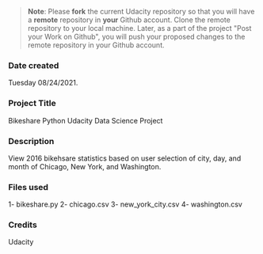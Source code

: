>**Note**: Please **fork** the current Udacity repository so that you will have a **remote** repository in **your** Github account. Clone the remote repository to your local machine. Later, as a part of the project "Post your Work on Github", you will push your proposed changes to the remote repository in your Github account.

### Date created
Tuesday 08/24/2021.

### Project Title
Bikeshare Python Udacity Data Science Project

### Description
View 2016 bikehsare statistics based on user selection of city, day, and month of Chicago, New York, and Washington.

### Files used
1- bikeshare.py
2- chicago.csv
3- new_york_city.csv
4- washington.csv

### Credits
Udacity

